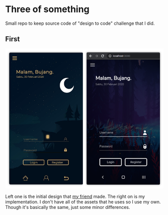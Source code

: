 # Three of something
Small repo to keep source code of "design to code" challenge that I did.

## First
![First](first.png)

Left one is the initial design that [my friend](https://www.facebook.com/erst.madatayadih) made. The right on is my implementation. I don't have all of the assets that he uses so I use my own. Though it's basically the same, just some minor differences.
